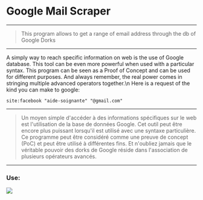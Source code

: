 # Google Mail Scraper
---------------------------------------------------------------------------------------------
> This program allows to get a range of email address through the db of Google Dorks
---------------------------------------------------------------------------------------------
A simply way to reach specific information on web is the use of Google database. This tool can be even more powerful when used with a particular syntax. This program can be seen as a Proof of Concept and can be used for different purposes. And always remember, the real power comes in stringing multiple advanced operators together.\n
Here is a request of the kind you can make to google: 
```
site:facebook "aide-soignante" "@gmail.com"
```
---------------------------------------------------------------------------------------------
> Un moyen simple d'accéder à des informations spécifiques sur le web est l'utilisation de la base de données Google. Cet outil peut être encore plus puissant lorsqu'il est utilisé avec une syntaxe particulière. Ce programme peut être considéré comme une preuve de concept (PoC) et peut être utilisé à différentes fins. Et n'oubliez jamais que le véritable pouvoir des dorks de Google réside dans l'association de plusieurs opérateurs avancés.
---------------------------------------------------------------------------------------------
### Use:
![](https://i.ibb.co/3SMSzrH/rf.gif)

